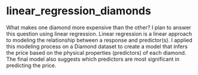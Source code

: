 # linear_regression_diamonds

What makes one diamond more expensive than the other? I plan to answer this question using linear regression. 
Linear regression is a linear approach to modeling the relationship between a response and predictor(s). 
I applied this modeling process on a Diamond dataset to create a model that infers the price based on the physical properties (predictors) of each diamond. 
The final model also suggests which predictors are most significant in predicting the price.
